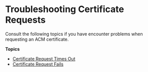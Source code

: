 # Troubleshooting Certificate Requests<a name="troubleshooting-cert-requests"></a>

Consult the following topics if you have encounter problems when requesting an ACM certificate\.

**Topics**
+ [Certificate Request Times Out](troubleshooting-timed-out.md)
+ [Certificate Request Fails](troubleshooting-failed.md)